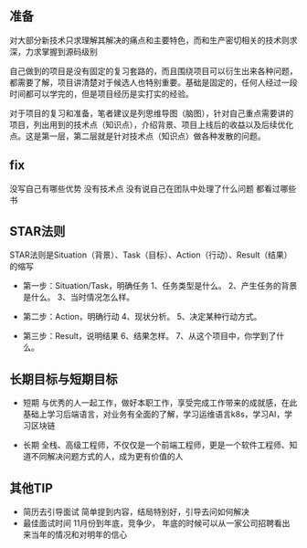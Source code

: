 ## 准备
对大部分新技术只求理解其解决的痛点和主要特色，而和生产密切相关的技术则求深，力求掌握到源码级别

自己做到的项目是没有固定的复习套路的，而且围绕项目可以衍生出来各种问题，都需要了解，项目讲清楚对于候选人也特别重要。基础是固定的，任何人经过一段时间都可以学完的，但是项目经历是实打实的经验。

对于项目的复习和准备，笔者建议是列思维导图（脑图），针对自己重点需要讲的项目，列出用到的技术点（知识点），介绍背景、项目上线后的收益以及后续优化点。这是第一层，第二层就是针对技术点（知识点）做各种发散的问题。

## fix

没写自己有哪些优势 没有技术点 没有说自己在团队中处理了什么问题
都看过哪些书

## STAR法则

STAR法则是Situation（背景）、Task（目标）、Action（行动）、Result（结果）的缩写

- 第一步：Situation/Task，明确任务
  1、任务类型是什么。
  2、产生任务的背景是什么。
  3、当时情况怎么样。

- 第二步：Action，明确行动
  4、现状分析。
  5、决定某种行动方式。

- 第三步：Result，说明结果
  6、结果怎样。
  7、从这个项目中，你学到了什么。

## 长期目标与短期目标

- 短期
  与优秀的人一起工作，做好本职工作，享受完成工作带来的成就感，在此基础上学习后端语言，对业务有全面的了解，学习运维语言k8s，学习AI，学习区块链

- 长期
  全栈、高级工程师，不仅仅是一个前端工程师，更是一个软件工程师、知道不同解决问题方式的人，成为更有价值的人

## 其他TIP
- 简历去引导面试
  简单提到内容，结局特别好，引导去问如何解决
- 最佳面试时间
  11月份到年底，竞争少，
  年底的时候可以从一家公司招聘看出来当年的情况和对明年的信心